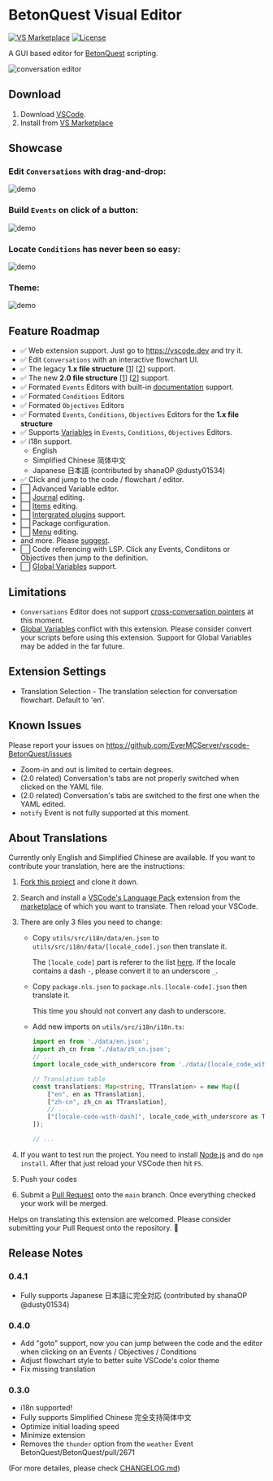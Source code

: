 # BetonQuest Visual Editor

[![VS Marketplace](https://img.shields.io/visual-studio-marketplace/v/EverMC.betonquest?color=brightgreen&label=VS%20Marketplace&logo=visual-studio-code&style=flat-square)](https://marketplace.visualstudio.com/items?itemName=EverMC.betonquest)
[![License](https://img.shields.io/badge/license-AGPL--3.0-blue?style=flat-square)](https://github.com/EverMCServer/vscode-BetonQuest/blob/main/LICENSE)


A GUI based editor for [BetonQuest](https://github.com/BetonQuest/BetonQuest) scripting.

![conversation editor](assets/screenshot-conversation-light.jpg)

## Download

1. Download [VSCode](https://code.visualstudio.com/).
1. Install from [VS Marketplace](https://marketplace.visualstudio.com/items?itemName=EverMC.betonquest)

## Showcase

### Edit `Conversations` with drag-and-drop:
![demo](assets/screenshot-demo-conversation-new-option.gif)

### Build `Events` on click of a button:
![demo](assets/screenshot-demo-new-event.gif)

### Locate `Conditions` has never been so easy:
![demo](assets/screenshot-demo-goto.gif)

### Theme:
![demo](assets/screenshot-demo-theme.gif)

## Feature Roadmap
- ✅ Web extension support. Just go to https://vscode.dev and try it.
- ✅ Edit `Conversations` with an interactive flowchart UI.
- ✅ The legacy **1.x file structure** \[[1](https://betonquest.org/1.12/User-Documentation/Reference/#packages)\] \[[2](https://betonquest.org/1.12/User-Documentation/Conversations/)\] support.
- ✅ The new **2.0 file structure** \[[1](https://betonquest.org/2.0/Documentation/Scripting/Packages-%26-Templates/)\] \[[2](https://betonquest.org/2.0/Tutorials/Syntax/Quest-Packages/)\] support.
- ✅ Formated `Events` Editors with built-in [documentation](https://betonquest.org/2.0/Documentation/Overview/) support.
- ✅ Formated `Conditions` Editors
- ✅ Formated `Objectives` Editors
- ✅ Formated `Events`, `Conditions`, `Objectives` Editors for the **1.x file structure**
- ✅ Supports [Variables](https://betonquest.org/2.0/Documentation/Scripting/Building-Blocks/Variables-List) in `Events`, `Conditions`, `Objectives` Editors.
- ✅ i18n support.
    - English
    - Simplified Chinese 简体中文
    - Japanese 日本語 (contributed by shanaOP @dusty01534)
- ✅ Click and jump to the code / flowchart / editor.
- ⬜ Advanced Variable editor.
- ⬜ [Journal](https://betonquest.org/2.0/Documentation/Features/Journal/) editing.
- ⬜ [Items](https://betonquest.org/2.0/Documentation/Features/Items/) editing.
- ⬜ [Intergrated plugins](https://betonquest.org/2.0/Documentation/Scripting/Building-Blocks/Integration-List/) support.
- ⬜ Package configuration.
- ⬜ [Menu](https://betonquest.org/2.0/Documentation/Features/Menus/Menu/) editing.
- and more. Please [suggest](https://github.com/EverMCServer/vscode-BetonQuest/issues).
- ⬜ Code referencing with LSP. Click any Events, Condiitons or Objectives then jump to the definition.
- ⬜ [Global Variables](https://betonquest.org/2.0/Documentation/Scripting/Building-Blocks/Variables-List/#global-variables) support.

## Limitations

- `Conversations` Editor does not support [cross-conversation pointers](https://betonquest.org/2.0/Documentation/Features/Conversations/#cross-conversation-pointers) at this moment.
- [Global Variables](https://betonquest.org/2.0/Documentation/Scripting/Building-Blocks/Variables-List/#global-variables) conflict with this extension. Please consider convert your scripts before using this extension. Support for Global Variables may be added in the far future.

## Extension Settings

- Translation Selection - The translation selection for conversation flowchart. Default to 'en'.

## Known Issues

Please report your issues on https://github.com/EverMCServer/vscode-BetonQuest/issues

- Zoom-in and out is limited to certain degrees.
- (2.0 related) Conversation's tabs are not properly switched when clicked on the YAML file.
- (2.0 related) Conversation's tabs are switched to the first one when the YAML edited.
- `notify` Event is not fully supported at this moment.

## About Translations

Currently only English and Simplified Chinese are available. If you want to contribute your translation, here are the instructions:

1. [Fork this project](https://github.com/EverMCServer/vscode-BetonQuest/fork) and clone it down.

1. Search and install a [VSCode's Language Pack](https://code.visualstudio.com/docs/getstarted/locales) extension from the [marketplace](https://code.visualstudio.com/docs/editor/extension-marketplace) of which you want to translate. Then reload your VSCode.

1. There are only 3 files you need to change:

    - Copy `utils/src/i18n/data/en.json` to `utils/src/i18n/data/[locale_code].json` then translate it.

        The `[locale_code]` part is referer to the list [here](https://code.visualstudio.com/docs/getstarted/locales#_available-locales). If the locale contains a dash `-`, please convert it to an underscore `_`.

    - Copy `package.nls.json` to `package.nls.[locale-code].json` then translate it.

        This time you should not convert any dash to underscore.

    - Add new imports on `utils/src/i18n/i18n.ts`:

        ```typescript
        import en from './data/en.json';
        import zh_cn from './data/zh_cn.json';
        // ...
        import locale_code_with_underscore from './data/[locale_code_with_underscore].json'; // New

        // Translation table
        const translations: Map<string, TTranslation> = new Map([
            ["en", en as TTranslation],
            ["zh-cn", zh_cn as TTranslation],
            // ...
            ["[locale-code-with-dash]", locale_code_with_underscore as TTranslation], // New
        ]);

        // ...
        ```

1. If you want to test run the project. You need to install [Node.js](https://nodejs.org/en/download) and do `npm install`. After that just reload your VSCode then hit `F5`.

1. Push your codes

1. Submit a [Pull Request](https://github.com/EverMCServer/vscode-BetonQuest/pulls) onto the `main` branch. Once everything checked your work will be merged.

Helps on translating this extension are welcomed. Please consider submitting your Pull Request onto the repository. 🥺


## Release Notes

### 0.4.1

- Fully supports Japanese 日本語に完全対応 (contributed by shanaOP @dusty01534)

### 0.4.0

- Add "goto" support, now you can jump between the code and the editor when clicking on an Events / Objectives / Conditions
- Adjust flowchart style to better suite VSCode's color theme
- Fix missing translation

### 0.3.0
- i18n supported!
- Fully supports Simplified Chinese 完全支持简体中文
- Optimize initial loading speed
- Minimize extension
- Removes the `thunder` option from the `weather` Event BetonQuest/BetonQuest/pull/2671

(For more detailes, please check [CHANGELOG.md](CHANGELOG.md))
